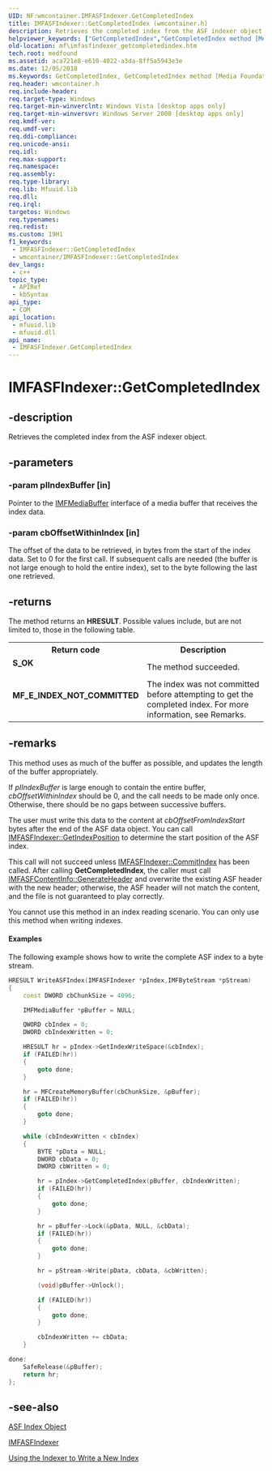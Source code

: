 ```yaml
---
UID: NF:wmcontainer.IMFASFIndexer.GetCompletedIndex
title: IMFASFIndexer::GetCompletedIndex (wmcontainer.h)
description: Retrieves the completed index from the ASF indexer object.
helpviewer_keywords: ["GetCompletedIndex","GetCompletedIndex method [Media Foundation]","GetCompletedIndex method [Media Foundation]","IMFASFIndexer interface","IMFASFIndexer interface [Media Foundation]","GetCompletedIndex method","IMFASFIndexer.GetCompletedIndex","IMFASFIndexer::GetCompletedIndex","aca721e8-e610-4022-a3da-8ff5a5943e3e","mf.imfasfindexer_getcompletedindex","wmcontainer/IMFASFIndexer::GetCompletedIndex"]
old-location: mf\imfasfindexer_getcompletedindex.htm
tech.root: medfound
ms.assetid: aca721e8-e610-4022-a3da-8ff5a5943e3e
ms.date: 12/05/2018
ms.keywords: GetCompletedIndex, GetCompletedIndex method [Media Foundation], GetCompletedIndex method [Media Foundation],IMFASFIndexer interface, IMFASFIndexer interface [Media Foundation],GetCompletedIndex method, IMFASFIndexer.GetCompletedIndex, IMFASFIndexer::GetCompletedIndex, aca721e8-e610-4022-a3da-8ff5a5943e3e, mf.imfasfindexer_getcompletedindex, wmcontainer/IMFASFIndexer::GetCompletedIndex
req.header: wmcontainer.h
req.include-header: 
req.target-type: Windows
req.target-min-winverclnt: Windows Vista [desktop apps only]
req.target-min-winversvr: Windows Server 2008 [desktop apps only]
req.kmdf-ver: 
req.umdf-ver: 
req.ddi-compliance: 
req.unicode-ansi: 
req.idl: 
req.max-support: 
req.namespace: 
req.assembly: 
req.type-library: 
req.lib: Mfuuid.lib
req.dll: 
req.irql: 
targetos: Windows
req.typenames: 
req.redist: 
ms.custom: 19H1
f1_keywords:
 - IMFASFIndexer::GetCompletedIndex
 - wmcontainer/IMFASFIndexer::GetCompletedIndex
dev_langs:
 - c++
topic_type:
 - APIRef
 - kbSyntax
api_type:
 - COM
api_location:
 - mfuuid.lib
 - mfuuid.dll
api_name:
 - IMFASFIndexer.GetCompletedIndex
---
```


# IMFASFIndexer::GetCompletedIndex


## -description

Retrieves the completed index from the ASF indexer object.

## -parameters

### -param pIIndexBuffer [in]

Pointer to the <a href="https://docs.microsoft.com/windows/desktop/api/mfobjects/nn-mfobjects-imfmediabuffer">IMFMediaBuffer</a> interface of a media buffer that receives the index data.

### -param cbOffsetWithinIndex [in]

The offset of the data to be retrieved, in bytes from the start of the index data. Set to 0 for the first call. If subsequent calls are needed (the buffer is not large enough to hold the entire index), set to the byte following the last one retrieved.

## -returns

The method returns an <b>HRESULT</b>. Possible values include, but are not limited to, those in the following table.

<table>
<tr>
<th>Return code</th>
<th>Description</th>
</tr>
<tr>
<td width="40%">
<dl>
<dt><b>S_OK</b></dt>
</dl>
</td>
<td width="60%">
The method succeeded.

</td>
</tr>
<tr>
<td width="40%">
<dl>
<dt><b>MF_E_INDEX_NOT_COMMITTED</b></dt>
</dl>
</td>
<td width="60%">
The index was not committed before attempting to get the completed index. For more information, see Remarks.

</td>
</tr>
</table>

## -remarks

This method uses as much of the buffer as possible, and updates the length of the buffer appropriately.

If <i>pIIndexBuffer</i> is large enough to contain the entire buffer, <i>cbOffsetWithinIndex</i> should be 0, and the call needs to be made only once. Otherwise, there should be no gaps between successive buffers.

The user must write this data to the content at <i>cbOffsetFromIndexStart</i> bytes after the end of the ASF data object. You can call <a href="https://docs.microsoft.com/windows/desktop/api/wmcontainer/nf-wmcontainer-imfasfindexer-getindexposition">IMFASFIndexer::GetIndexPosition</a> to determine the start position of the ASF index.

This call will not succeed unless <a href="https://docs.microsoft.com/windows/desktop/api/wmcontainer/nf-wmcontainer-imfasfindexer-commitindex">IMFASFIndexer::CommitIndex</a> has been called. After calling <b>GetCompletedIndex</b>, the caller must call <a href="https://docs.microsoft.com/windows/desktop/api/wmcontainer/nf-wmcontainer-imfasfcontentinfo-generateheader">IMFASFContentInfo::GenerateHeader</a> and overwrite the existing ASF header with the new header; otherwise, the ASF header will not match the content, and the file is not guaranteed to play correctly.

You cannot use this method in an index reading scenario.  You can only use this method when writing indexes.


#### Examples

The following example shows how to write the complete ASF index to a byte stream.


```cpp
HRESULT WriteASFIndex(IMFASFIndexer *pIndex,IMFByteStream *pStream)
{
    const DWORD cbChunkSize = 4096;

    IMFMediaBuffer *pBuffer = NULL;

    QWORD cbIndex = 0;
    DWORD cbIndexWritten = 0;

    HRESULT hr = pIndex->GetIndexWriteSpace(&cbIndex);
    if (FAILED(hr))
    {
        goto done;
    }

    hr = MFCreateMemoryBuffer(cbChunkSize, &pBuffer);
    if (FAILED(hr))
    {
        goto done;
    }

    while (cbIndexWritten < cbIndex)
    {
        BYTE *pData = NULL;
        DWORD cbData = 0;
        DWORD cbWritten = 0;

        hr = pIndex->GetCompletedIndex(pBuffer, cbIndexWritten);
        if (FAILED(hr))
        {
            goto done;
        }

        hr = pBuffer->Lock(&pData, NULL, &cbData);
        if (FAILED(hr))
        {
            goto done;
        }

        hr = pStream->Write(pData, cbData, &cbWritten);

        (void)pBuffer->Unlock();

        if (FAILED(hr))
        {
            goto done;
        }

        cbIndexWritten += cbData;
    }

done:
    SafeRelease(&pBuffer);
    return hr;
};

```

## -see-also

<a href="https://docs.microsoft.com/windows/desktop/medfound/asf-index-object">ASF Index Object</a>



<a href="https://docs.microsoft.com/windows/desktop/api/wmcontainer/nn-wmcontainer-imfasfindexer">IMFASFIndexer</a>



<a href="https://docs.microsoft.com/previous-versions/windows/desktop/legacy/dd757932(v=vs.85)">Using the Indexer to Write a New Index</a>

